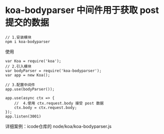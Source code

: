 

# koa-bodyparser 中间件用于获取 post 提交的数据

```
// 1.安装模块
npm i koa-bodyparser
```

使用
```
var Koa = require('koa');
// 2.引入模块
var bodyParser = require('koa-bodyparser');
var app = new Koa();

// 3.配置中间件
app.use(bodyParser());

app.use(async ctx => {
    //  4.使用 ctx.request.body 接受 post 数据
    ctx.body = ctx.request.body;
});
app.listen(3001)
```

详细案例：icode仓库的 node/koa/koa-bodyparser.js